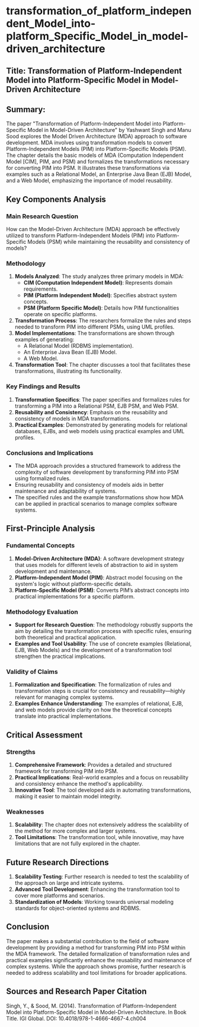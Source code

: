# transformation_of_platform_independent_Model_into-platform_Specific_Model_in_model-driven_architecture

## Title: Transformation of Platform-Independent Model into Platform-Specific Model in Model-Driven Architecture

## Summary:
The paper "Transformation of Platform-Independent Model into Platform-Specific Model in Model-Driven Architecture" by Yashwant Singh and Manu Sood explores the Model Driven Architecture (MDA) approach to software development. MDA involves using transformation models to convert Platform-Independent Models (PIM) into Platform-Specific Models (PSM). The chapter details the basic models of MDA (Computation Independent Model [CIM], PIM, and PSM) and formalizes the transformations necessary for converting PIM into PSM. It illustrates these transformations via examples such as a Relational Model, an Enterprise Java Bean (EJB) Model, and a Web Model, emphasizing the importance of model reusability.

## Key Components Analysis

### Main Research Question
How can the Model-Driven Architecture (MDA) approach be effectively utilized to transform Platform-Independent Models (PIM) into Platform-Specific Models (PSM) while maintaining the reusability and consistency of models?

### Methodology
1. **Models Analyzed**: The study analyzes three primary models in MDA:
   - **CIM (Computation Independent Model)**: Represents domain requirements.
   - **PIM (Platform Independent Model)**: Specifies abstract system concepts.
   - **PSM (Platform Specific Model)**: Details how PIM functionalities operate on specific platforms.
2. **Transformation Process**: The researchers formalize the rules and steps needed to transform PIM into different PSMs, using UML profiles.
3. **Model Implementations**: The transformations are shown through examples of generating:
   - A Relational Model (RDBMS implementation).
   - An Enterprise Java Bean (EJB) Model.
   - A Web Model.
4. **Transformation Tool**: The chapter discusses a tool that facilitates these transformations, illustrating its functionality.

### Key Findings and Results
1. **Transformation Specifics**: The paper specifies and formalizes rules for transforming a PIM into a Relational PSM, EJB PSM, and Web PSM.
2. **Reusability and Consistency**: Emphasis on the reusability and consistency of models in MDA transformations.
3. **Practical Examples**: Demonstrated by generating models for relational databases, EJBs, and web models using practical examples and UML profiles.

### Conclusions and Implications
- The MDA approach provides a structured framework to address the complexity of software development by transforming PIM into PSM using formalized rules.
- Ensuring reusability and consistency of models aids in better maintenance and adaptability of systems.
- The specified rules and the example transformations show how MDA can be applied in practical scenarios to manage complex software systems.

## First-Principle Analysis

### Fundamental Concepts
1. **Model-Driven Architecture (MDA)**: A software development strategy that uses models for different levels of abstraction to aid in system development and maintenance.
2. **Platform-Independent Model (PIM)**: Abstract model focusing on the system's logic without platform-specific details.
3. **Platform-Specific Model (PSM)**: Converts PIM’s abstract concepts into practical implementations for a specific platform.

### Methodology Evaluation
- **Support for Research Question**: The methodology robustly supports the aim by detailing the transformation process with specific rules, ensuring both theoretical and practical application.
- **Examples and Tool Usability**: The use of concrete examples (Relational, EJB, Web Models) and the development of a transformation tool strengthen the practical implications.

### Validity of Claims
1. **Formalization and Specification**: The formalization of rules and transformation steps is crucial for consistency and reusability—highly relevant for managing complex systems.
2. **Examples Enhance Understanding**: The examples of relational, EJB, and web models provide clarity on how the theoretical concepts translate into practical implementations.

## Critical Assessment

### Strengths
1. **Comprehensive Framework**: Provides a detailed and structured framework for transforming PIM into PSM.
2. **Practical Implications**: Real-world examples and a focus on reusability and consistency enhance the method's applicability.
3. **Innovative Tool**: The tool developed aids in automating transformations, making it easier to maintain model integrity.

### Weaknesses
1. **Scalability**: The chapter does not extensively address the scalability of the method for more complex and larger systems.
2. **Tool Limitations**: The transformation tool, while innovative, may have limitations that are not fully explored in the chapter.

## Future Research Directions
1. **Scalability Testing**: Further research is needed to test the scalability of the approach on large and intricate systems.
2. **Advanced Tool Development**: Enhancing the transformation tool to cover more platforms and scenarios.
3. **Standardization of Models**: Working towards universal modeling standards for object-oriented systems and RDBMS.

## Conclusion
The paper makes a substantial contribution to the field of software development by providing a method for transforming PIM into PSM within the MDA framework. The detailed formalization of transformation rules and practical examples significantly enhance the reusability and maintenance of complex systems. While the approach shows promise, further research is needed to address scalability and tool limitations for broader applications.

## Sources and Research Paper Citation
Singh, Y., & Sood, M. (2014). Transformation of Platform-Independent Model into Platform-Specific Model in Model-Driven Architecture. In Book Title. IGI Global. DOI: 10.4018/978-1-4666-4667-4.ch004